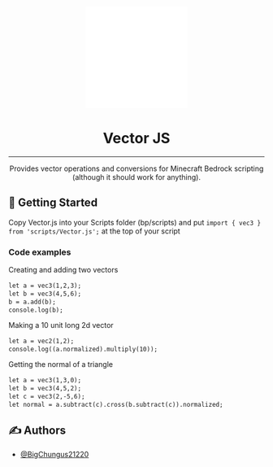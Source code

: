<p align="center">
  <a href="" rel="noopener">
 <img width=200px height=200px src="./icon_large.png" alt="Project logo"></a>
</p>

<h1 align="center">Vector JS</h1>

<div align="center">

</div>

---

<p align="center"> Provides vector operations and conversions for Minecraft Bedrock scripting (although it should work for anything).
    <br> 
</p>

## 🏁 Getting Started <a name = "getting_started"></a>

Copy Vector.js into your Scripts folder (bp/scripts) and put ```import { vec3 } from 'scripts/Vector.js';``` at the top of your script

### Code examples

Creating and adding two vectors
```
let a = vec3(1,2,3);
let b = vec3(4,5,6);
b = a.add(b);
console.log(b);
```

Making a 10 unit long 2d vector
```
let a = vec2(1,2);
console.log((a.normalized).multiply(10));
```

Getting the normal of a triangle
```
let a = vec3(1,3,0);
let b = vec3(4,5,2);
let c = vec3(2,-5,6);
let normal = a.subtract(c).cross(b.subtract(c)).normalized;
```

## ✍️ Authors <a name = "authors"></a>

- [@BigChungus21220](https://github.com/BigChungus21220)
